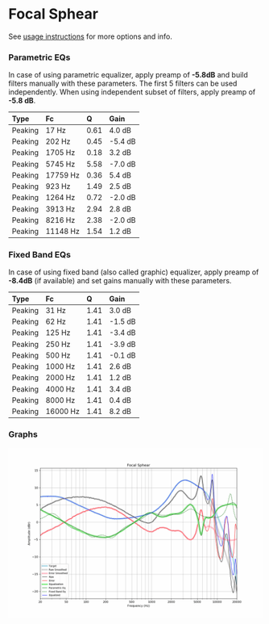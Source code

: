 # Focal Sphear
See [usage instructions](https://github.com/jaakkopasanen/AutoEq#usage) for more options and info.

### Parametric EQs
In case of using parametric equalizer, apply preamp of **-5.8dB** and build filters manually
with these parameters. The first 5 filters can be used independently.
When using independent subset of filters, apply preamp of **-5.8 dB**.

| Type    | Fc       |    Q | Gain    |
|:--------|:---------|:-----|:--------|
| Peaking | 17 Hz    | 0.61 | 4.0 dB  |
| Peaking | 202 Hz   | 0.45 | -5.4 dB |
| Peaking | 1705 Hz  | 0.18 | 3.2 dB  |
| Peaking | 5745 Hz  | 5.58 | -7.0 dB |
| Peaking | 17759 Hz | 0.36 | 5.4 dB  |
| Peaking | 923 Hz   | 1.49 | 2.5 dB  |
| Peaking | 1264 Hz  | 0.72 | -2.0 dB |
| Peaking | 3913 Hz  | 2.94 | 2.8 dB  |
| Peaking | 8216 Hz  | 2.38 | -2.0 dB |
| Peaking | 11148 Hz | 1.54 | 1.2 dB  |

### Fixed Band EQs
In case of using fixed band (also called graphic) equalizer, apply preamp of **-8.4dB**
(if available) and set gains manually with these parameters.

| Type    | Fc       |    Q | Gain    |
|:--------|:---------|:-----|:--------|
| Peaking | 31 Hz    | 1.41 | 3.0 dB  |
| Peaking | 62 Hz    | 1.41 | -1.5 dB |
| Peaking | 125 Hz   | 1.41 | -3.4 dB |
| Peaking | 250 Hz   | 1.41 | -3.9 dB |
| Peaking | 500 Hz   | 1.41 | -0.1 dB |
| Peaking | 1000 Hz  | 1.41 | 2.6 dB  |
| Peaking | 2000 Hz  | 1.41 | 1.2 dB  |
| Peaking | 4000 Hz  | 1.41 | 3.4 dB  |
| Peaking | 8000 Hz  | 1.41 | 0.4 dB  |
| Peaking | 16000 Hz | 1.41 | 8.2 dB  |

### Graphs
![](./Focal%20Sphear.png)